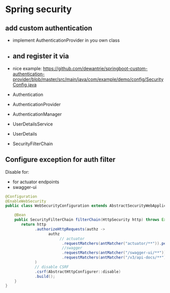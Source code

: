 # Spring security

## add custom authentication

- implement AuthenticationProvider in you own class
- and register it via
    - 

- nice example: https://github.com/dewantrie/springboot-custom-authentication-provider/blob/master/src/main/java/com/example/demo/config/SecurityConfig.java


- Authentication
- AuthenticationProvider
- AuthenticationManager
- UserDetailsService
- UserDetails
- SecurityFilterChain

## Configure exception for auth filter

Disable for:

- for actuator endpoints
- swagger-ui

```java 
@Configuration
@EnableWebSecurity
public class WebSecurityConfiguration extends AbstractSecurityWebApplicationInitializer {

    @Bean
    public SecurityFilterChain filterChain(HttpSecurity http) throws Exception {
       return http
             .authorizeHttpRequests(authz ->
                   authz
                        // actuator
                         .requestMatchers(antMatcher("actuator/**")).permitAll()
                         //swagger
                         .requestMatchers(antMatcher("/swagger-ui/**")).permitAll()
                         .requestMatchers(antMatcher("/v3/api-docs/**")).permitAll()
             )
             // disable CSRF 
             .csrf(AbstractHttpConfigurer::disable)
             .build();
    }
}
 
```
